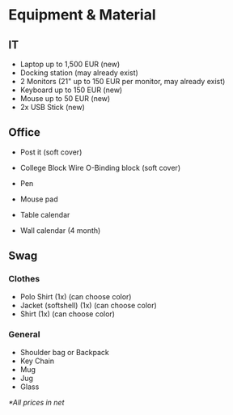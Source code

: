 # Equipment & Material

## IT

* Laptop up to 1,500 EUR (new)
* Docking station (may already exist)
* 2 Monitors (21" up to 150 EUR per monitor, may already exist)
* Keyboard up to 150 EUR (new)
* Mouse up to 50 EUR (new)
* 2x USB Stick (new)

## Office

* Post it (soft cover)
* College Block Wire O-Binding block (soft cover)
* Pen
* Mouse pad

* Table calendar
* Wall calendar (4 month)

## Swag

### Clothes

* Polo Shirt (1x) (can choose color)
* Jacket (softshell) (1x) (can choose color)
* Shirt (1x) (can choose color)

### General

* Shoulder bag or Backpack
* Key Chain
* Mug
* Jug
* Glass

*\*All prices in net*
